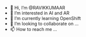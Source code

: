 - 👋 Hi, I’m @RAVIKKUMAAR
- 👀 I’m interested in AI and AR
- 🌱 I’m currently learning OpenShift
- 💞️ I’m looking to collaborate on ...
- 📫 How to reach me ...

<!---
RAVIKKUMAAR/RAVIKKUMAAR is a ✨ special ✨ repository because its `README.md` (this file) appears on your GitHub profile.
You can click the Preview link to take a look at your changes.
--->
